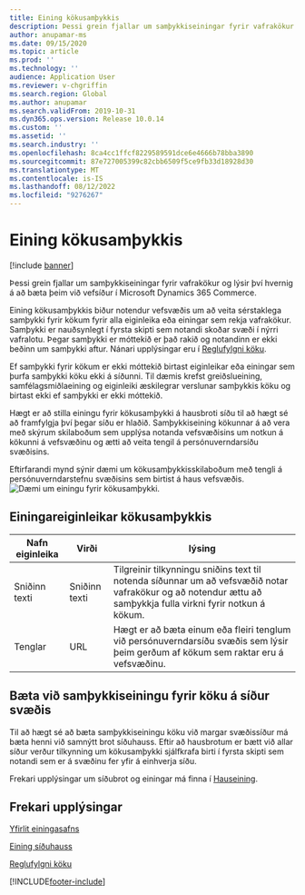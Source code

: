 ```yaml
---
title: Eining kökusamþykkis
description: Þessi grein fjallar um samþykkiseiningar fyrir vafrakökur og lýsir því hvernig á að bæta þeim við vefsíður í Microsoft Dynamics 365 Commerce.
author: anupamar-ms
ms.date: 09/15/2020
ms.topic: article
ms.prod: ''
ms.technology: ''
audience: Application User
ms.reviewer: v-chgriffin
ms.search.region: Global
ms.author: anupamar
ms.search.validFrom: 2019-10-31
ms.dyn365.ops.version: Release 10.0.14
ms.custom: ''
ms.assetid: ''
ms.search.industry: ''
ms.openlocfilehash: 8ca4cc1ffcf8229589591dce6e4666b78bba3890
ms.sourcegitcommit: 87e727005399c82cbb6509f5ce9fb33d18928d30
ms.translationtype: MT
ms.contentlocale: is-IS
ms.lasthandoff: 08/12/2022
ms.locfileid: "9276267"
---
```

# <a name="cookie-consent-module"></a>Eining kökusamþykkis

[!include [banner](includes/banner.md)]

Þessi grein fjallar um samþykkiseiningar fyrir vafrakökur og lýsir því hvernig á að bæta þeim við vefsíður í Microsoft Dynamics 365 Commerce.

Eining kökusamþykkis biður notendur vefsvæðis um að veita sérstaklega samþykki fyrir kökum fyrir alla eiginleika eða einingar sem rekja vafrakökur. Samþykki er nauðsynlegt í fyrsta skipti sem notandi skoðar svæði í nýrri vafralotu. Þegar samþykki er móttekið er það rakið og notandinn er ekki beðinn um samþykki aftur. Nánari upplýsingar eru í [Reglufylgni köku](cookie-compliance.md).

Ef samþykki fyrir kökum er ekki móttekið birtast eiginleikar eða einingar sem þurfa samþykki köku ekki á síðunni. Til dæmis krefst greiðslueining, samfélagsmiðlaeining og eiginleiki æskilegrar verslunar samþykkis köku og birtast ekki ef samþykki er ekki móttekið. 

Hægt er að stilla einingu fyrir kökusamþykki á hausbroti síðu til að hægt sé að framfylgja því þegar síðu er hlaðið. Samþykkiseining kökunnar á að vera með skýrum skilaboðum sem upplýsa notanda vefsvæðisins um notkun á kökunni á vefsvæðinu og ætti að veita tengil á persónuverndarsíðu svæðisins.

Eftirfarandi mynd sýnir dæmi um kökusamþykkisskilaboðum með tengli á persónuverndarstefnu svæðisins sem birtist á haus vefsvæðis.
![Dæmi um einingu fyrir kökusamþykki.](./media/ecommerce-cookieconsent.png)

## <a name="cookie-consent-module-properties"></a>Einingareiginleikar kökusamþykkis

| Nafn eiginleika             | Virði                 | lýsing |
|---------------------------|-----------------------|-------------|
| Sniðinn texti                  | Sniðinn texti | Tilgreinir tilkynningu sniðins text til notenda síðunnar um að vefsvæðið notar vafrakökur og að notendur ættu að samþykkja fulla virkni fyrir notkun á kökum. |
| Tenglar | URL | Hægt er að bæta einum eða fleiri tenglum við persónuverndarsíðu svæðis sem lýsir þeim gerðum af kökum sem raktar eru á vefsvæðinu. |

## <a name="add-a-cookie-consent-module-to-site-pages"></a>Bæta við samþykkiseiningu fyrir köku á síður svæðis

Til að hægt sé að bæta samþykkiseiningu köku við margar svæðissíður má bæta henni við samnýtt brot síðuhauss. Eftir að hausbrotum er bætt við allar síður verður tilkynning um kökusamþykki sjálfkrafa birti í fyrsta skipti sem notandi sem er á svæðinu fer yfir á einhverja síðu.

Frekari upplýsingar um síðubrot og einingar má finna í [Hauseining](author-header-module.md).

## <a name="additional-resources"></a>Frekari upplýsingar

[Yfirlit einingasafns](starter-kit-overview.md)

[Eining síðuhauss](author-header-module.md) 

[Reglufylgni köku](cookie-compliance.md)


[!INCLUDE[footer-include](../includes/footer-banner.md)]
